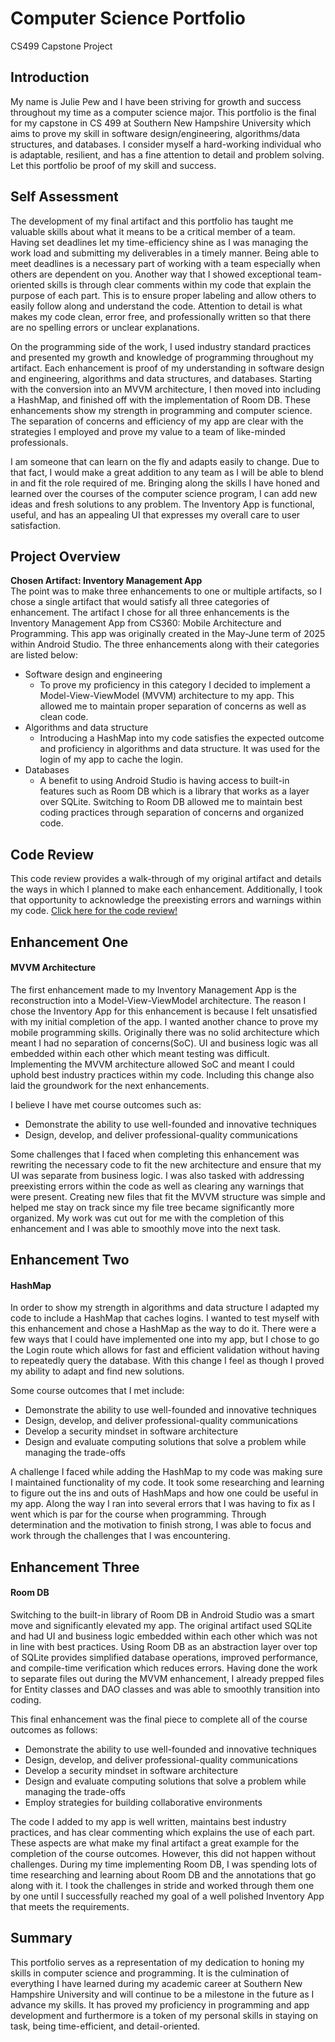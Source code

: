 # Computer Science Portfolio
CS499 Capstone Project

## Introduction
My name is Julie Pew and I have been striving for growth and success throughout my time as a computer science major. This portfolio is the final for my capstone in CS 499 at Southern New Hampshire University which aims to prove my skill in software design/engineering, algorithms/data structures, and databases. I consider myself a hard-working individual who is adaptable, resilient, and has a fine attention to detail and problem solving. Let this portfolio be proof of my skill and success. 

## Self Assessment
The development of my final artifact and this portfolio has taught me valuable skills about what it means to be a critical member of a team. Having set deadlines let my time-efficiency shine as I was managing the work load and submitting my deliverables in a timely manner. Being able to meet deadlines is a necessary part of working with a team especially when others are dependent on you. Another way that I showed exceptional team-oriented skills is through clear comments within my code that explain the purpose of each part. This is to ensure proper labeling and allow others to easily follow along and understand the code. Attention to detail is what makes my code clean, error free, and professionally written so that there are no spelling errors or unclear explanations. 

On the programming side of the work, I used industry standard practices and presented my growth and knowledge of programming throughout my artifact. Each enhancement is proof of my understanding in software design and engineering, algorithms and data structures, and databases. Starting with the conversion into an MVVM architecture, I then moved into including a HashMap, and finished off with the implementation of Room DB. These enhancements show my strength in programming and computer science. The separation of concerns and efficiency of my app are clear with the strategies I employed and prove my value to a team of like-minded professionals. 

I am someone that can learn on the fly and adapts easily to change. Due to that fact, I would make a great addition to any team as I will be able to blend in and fit the role required of me. Bringing along the skills I have honed and learned over the courses of the computer science program, I can add new ideas and fresh solutions to any problem. The Inventory App is functional, useful, and has an appealing UI that expresses my overall care to user satisfaction. 

## Project Overview
**Chosen Artifact: Inventory Management App**\
The point was to make three enhancements to one or multiple artifacts, so I chose a single artifact that would satisfy all three categories of enhancement. The artifact I chose for all three enhancements is the Inventory Management App from CS360: Mobile Architecture and Programming. This app was originally created in the May-June term of 2025 within Android Studio. The three enhancements along with their categories are listed below:

- Software design and engineering
    - To prove my proficiency in this category I decided to implement a Model-View-ViewModel (MVVM) architecture to my app. This allowed me to maintain proper separation of concerns as well as clean code. 
- Algorithms and data structure
    - Introducing a HashMap into my code satisfies the expected outcome and proficiency in algorithms and data structure. It was used for the login of my app to cache the login.
- Databases
    - A benefit to using Android Studio is having access to built-in features such as Room DB which is a library that works as a layer over SQLite. Switching to Room DB allowed me to maintain best coding practices through separation of concerns and organized code. 

## Code Review
This code review provides a walk-through of my original artifact and details the ways in which I planned to make each enhancement. Additionally, I took that opportunity to acknowledge the preexisting errors and warnings within my code. [Click here for the code review!](https://youtu.be/mkwruYMQmUM)

## Enhancement One
#### MVVM Architecture
The first enhancement made to my Inventory Management App is the reconstruction into a Model-View-ViewModel architecture. The reason I chose the Inventory App for this enhancement is because I felt unsatisfied with my initial completion of the app. I wanted another chance to prove my mobile programming skills. Originally there was no solid architecture which meant I had no separation of concerns(SoC). UI and business logic was all embedded within each other which meant testing was difficult. Implementing the MVVM architecture allowed SoC and meant I could uphold best industry practices within my code. Including this change also laid the groundwork for the next enhancements. 

I believe I have met course outcomes such as:
- Demonstrate the ability to use well-founded and innovative techniques
- Design, develop, and deliver professional-quality communications

Some challenges that I faced when completing this enhancement was rewriting the necessary code to fit the new architecture and ensure that my UI was separate from business logic. I was also tasked with addressing preexisting errors within the code as well as clearing any warnings that were present. Creating new files that fit the MVVM structure was simple and helped me stay on track since my file tree became significantly more organized. My work was cut out for me with the completion of this enhancement and I was able to smoothly move into the next task.

## Enhancement Two
#### HashMap
In order to show my strength in algorithms and data structure I adapted my code to include a HashMap that caches logins. I wanted to test myself with this enhancement and chose a HashMap as the way to do it. There were a few ways that I could have implemented one into my app, but I chose to go the Login route which allows for fast and efficient validation without having to repeatedly query the database. With this change I feel as though I proved my ability to adapt and find new solutions. 

Some course outcomes that I met include:
- Demonstrate the ability to use well-founded and innovative techniques
- Design, develop, and deliver professional-quality communications
- Develop a security mindset in software architecture
- Design and evaluate computing solutions that solve a problem while managing the trade-offs

A challenge I faced while adding the HashMap to my code was making sure I maintained functionality of my code. It took some researching and learning to figure out the ins and outs of HashMaps and how one could be useful in my app. Along the way I ran into several errors that I was having to fix as I went which is par for the course when programming. Through determination and the motivation to finish strong, I was able to focus and work through the challenges that I was encountering. 

## Enhancement Three
#### Room DB
Switching to the built-in library of Room DB in Android Studio was a smart move and significantly elevated my app. The original artifact used SQLite and had UI and business logic embedded within each other which was not in line with best practices. Using Room DB as an abstraction layer over top of SQLite provides simplified database operations, improved performance, and compile-time verification which reduces errors. Having done the work to separate files out during the MVVM enhancement, I already prepped files for Entity classes and DAO classes and was able to smoothly transition into coding. 

This final enhancement was the final piece to complete all of the course outcomes as follows:
- Demonstrate the ability to use well-founded and innovative techniques
- Design, develop, and deliver professional-quality communications
- Develop a security mindset in software architecture
- Design and evaluate computing solutions that solve a problem while managing the trade-offs
- Employ strategies for building collaborative environments

The code I added to my app is well written, maintains best industry practices, and has clear commenting which explains the use of each part. These aspects are what make my final artifact a great example for the completion of the course outcomes. However, this did not happen without challenges. During my time implementing Room DB, I was spending lots of time researching and learning about Room DB and the annotations that go along with it. I took the challenges in stride and worked through them one by one until I successfully reached my goal of a well polished Inventory App that meets the requirements. 

## Summary 
This portfolio serves as a representation of my dedication to honing my skills in computer science and programming. It is the culmination of everything I have learned during my academic career at Southern New Hampshire University and will continue to be a milestone in the future as I advance my skills. It has proved my proficiency in programming and app development and furthermore is a token of my personal skills in staying on task, being time-efficient, and detail-oriented. 
